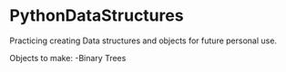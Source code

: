 # PythonDataStructures
Practicing creating Data structures and objects for future personal use.

Objects to make:
-Binary Trees
